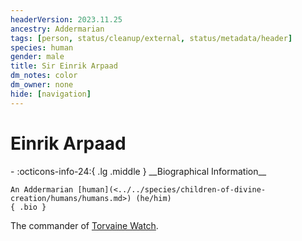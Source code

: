 ```yaml
---
headerVersion: 2023.11.25
ancestry: Addermarian
tags: [person, status/cleanup/external, status/metadata/header]
species: human
gender: male
title: Sir Einrik Arpaad
dm_notes: color
dm_owner: none
hide: [navigation]
---
```

# Einrik Arpaad
<div class="grid cards ext-narrow-margin ext-one-column" markdown>
- :octicons-info-24:{ .lg .middle } __Biographical Information__

    An Addermarian [human](<../../species/children-of-divine-creation/humans/humans.md>) (he/him)  
    { .bio }

</div>


The commander of [Torvaine Watch](<../../gazetteer/greater-sembara/addermarch/torvaine-watch.md>). 

